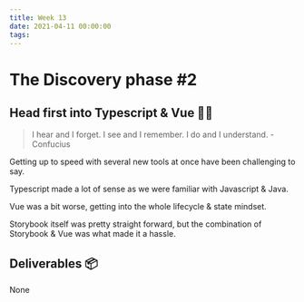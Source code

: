 ```yaml
---
title: Week 13
date: 2021-04-11 00:00:00
tags:
---
```

# The Discovery phase #2


## Head first into Typescript & Vue 💆‍♂️
> I hear and I forget.
> I see and I remember.
> I do and I understand.
> \- Confucius

Getting up to speed with several new tools at once have been challenging to say.

Typescript made a lot of sense as we were familiar with Javascript & Java.

Vue was a bit worse, getting into the whole lifecycle & state mindset.

Storybook itself was pretty straight forward, but the combination of Storybook & Vue was what made it a hassle.

## Deliverables 📦
None
